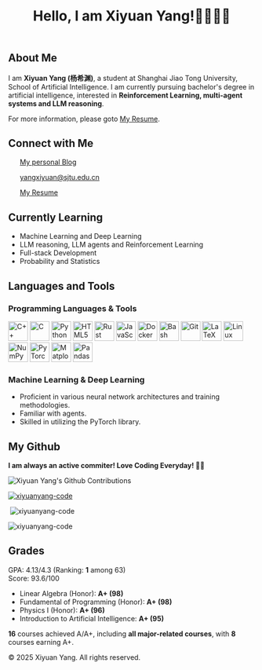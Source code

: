 <header>
    <h1>Hello, I am Xiyuan Yang!👋👋👋😍</h1>
</header>


<section>
    <h2>About Me</h2>
    <p>I am <b>Xiyuan Yang (杨希渊)</b>, a student at Shanghai Jiao Tong University, School of Artificial Intelligence. I am currently pursuing bachelor's degree in artificial intelligence, interested in <b>Reinforcement Learning, multi-agent systems and LLM reasoning</b>.</p>
    <p>For more information, please goto <a href="https://xiyuanyang-code.github.io/resume">My Resume</a>.</p>
</section>

<section>
    <h2>Connect with Me</h2>
    <ul>
        <a href="https://xiyuanyang-code.github.io">My personal Blog</a>
    </ul>
    <ul>
        <a href="mailto:yangxiyuan@sjtu.edu.cn">yangxiyuan@sjtu.edu.cn</a>
    </ul>
    <ul>
        <a href="https://xiyuanyang-code.github.io/resume/">My Resume</a>
    </ul>
    
</section>

<section>
    <h2>Currently Learning</h2>
    <ul>
        <!-- <li>Advanced Algorithms</li> -->
        <li>Machine Learning and Deep Learning</li>
        <li>LLM reasoning, LLM agents and Reinforcement Learning</li>
        <li>Full-stack Development</li>
        <li>Probability and Statistics</li>
    </ul>
</section>


<section>
    <h2>Languages and Tools</h2>
    <h3>Programming Languages & Tools</h3>
    <p align="left">
        <img src="https://cdn.jsdelivr.net/gh/devicons/devicon/icons/cplusplus/cplusplus-original.svg" height="40" alt="C++"/>
        <img src="https://cdn.jsdelivr.net/gh/devicons/devicon/icons/c/c-original.svg" height="40" alt="C"/>
        <img src="https://cdn.jsdelivr.net/gh/devicons/devicon/icons/python/python-original.svg" height="40" alt="Python"/>
        <img src="https://cdn.jsdelivr.net/gh/devicons/devicon/icons/html5/html5-original.svg" height="40" alt="HTML5"/>
        <img src="https://cdn.jsdelivr.net/gh/devicons/devicon/icons/rust/rust-original.svg" height="40" alt="Rust"/>
        <img src="https://cdn.jsdelivr.net/gh/devicons/devicon/icons/javascript/javascript-original.svg" height="40" alt="JavaScript"/>
        <img src="https://cdn.jsdelivr.net/gh/devicons/devicon/icons/docker/docker-original.svg" height="40" alt="Docker"/>
        <img src="https://cdn.jsdelivr.net/gh/devicons/devicon/icons/bash/bash-original.svg" height="40" alt="Bash"/>
        <img src="https://cdn.jsdelivr.net/gh/devicons/devicon/icons/git/git-original.svg" height="40" alt="Git"/>
        <img src="https://cdn.jsdelivr.net/gh/devicons/devicon/icons/latex/latex-original.svg" height="40" alt="LaTeX"/>
        <img src="https://cdn.jsdelivr.net/gh/devicons/devicon/icons/linux/linux-original.svg" height="40" alt="Linux"/>
        <img src="https://cdn.jsdelivr.net/gh/devicons/devicon/icons/numpy/numpy-original.svg" height="40" alt="NumPy"/>
        <img src="https://cdn.jsdelivr.net/gh/devicons/devicon/icons/pytorch/pytorch-original.svg" height="40" alt="PyTorch"/>
        <img src="https://cdn.jsdelivr.net/gh/devicons/devicon/icons/matplotlib/matplotlib-original.svg" height="40" alt="Matplotlib"/>
        <img src="https://cdn.jsdelivr.net/gh/devicons/devicon/icons/pandas/pandas-original.svg" height="40" alt="Pandas"/>
    </p>
    <h3>Machine Learning & Deep Learning</h3>
    <ul>
        <li>
            <span class="fa-li"><i class="fas fa-check"></i></span>
            Proficient in various neural network architectures and training methodologies.
        </li>
        <li>
            <span class="fa-li"><i class="fas fa-check"></i></span>
            Familiar with agents.
        </li>
        <li>
            <span class="fa-li"><i class="fas fa-check"></i></span>
            Skilled in utilizing the PyTorch library.
        </li>
    </ul>

</section>

## My Github
<section>
<p><b>I am always an active commiter! Love Coding Everyday! 🫡😍</b></p>

<img src="https://ghchart.rshah.org/xiyuanyang-code" alt="Xiyuan Yang's Github Contributions" />

<p> <a href="https://github.com/ryo-ma/github-profile-trophy"> <img src="https://github-profile-trophy.vercel.app/?username=xiyuanyang-code&margin-w=20&margin-h=15&no-bg=true&row=1" alt="xiyuanyang-code"/></a> </p>

<p>&nbsp;<img src="https://github-readme-stats.vercel.app/api?username=xiyuanyang-code&show_icons=true&locale=en" alt="xiyuanyang-code" /></p>

<p><img src="https://github-readme-streak-stats.herokuapp.com/?user=xiyuanyang-code&"alt="xiyuanyang-code" /></p>

</section>
<section>
    <h2>Grades</h2>
        GPA: 4.13/4.3 (Ranking: <b>1</b> among 63)
        <br>
        Score: 93.6/100
    <ul class="grades">
        <li>Linear Algebra (Honor): <b>A+ (98)</b></li>
        <li>Fundamental of Programming (Honor): <b>A+ (98)</b></li> 
        <li>Physics I (Honor): <b>A+ (96)</b></li>
        <li>Introduction to Artificial Intelligence: <b>A+ (95)</b></li>
    </ul>
    <b>16</b> courses achieved A/A+, including <b>all major-related courses</b>, with <b>8</b> courses earning A+.
</section>

<footer>
    <p>© 2025 Xiyuan Yang. All rights reserved.</p>
</footer>
